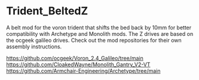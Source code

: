 # Trident_BeltedZ
A belt mod for the voron trident that shifts the bed back by 10mm for better compatibility with Archetype and Monolith mods. The Z drives are based on the ocgeek galileo drives. Check out the mod repositories for their own assembly instructions.

https://github.com/ocgeek/Voron_2.4_Galileo/tree/main
https://github.com/CloakedWayne/Monolith_Gantry_V2-VT
https://github.com/Armchair-Engineering/Archetype/tree/main
